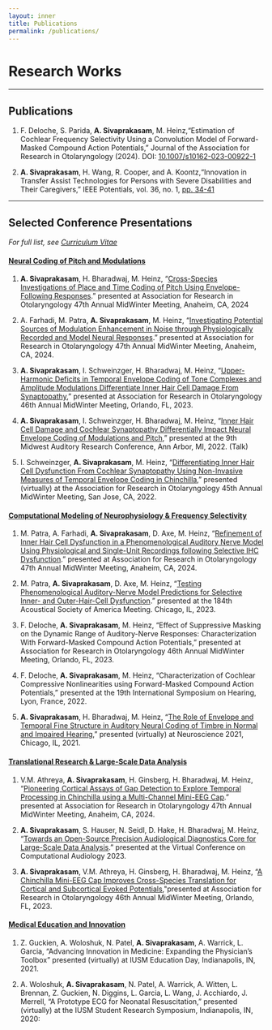 ```yaml
---
layout: inner
title: Publications
permalink: /publications/
---
```


# Research Works

---

## Publications

1. F. Deloche, S. Parida, **A. Sivaprakasam**, M. Heinz,“Estimation of Cochlear Frequency Selectivity Using a Convolution Model of Forward-Masked Compound Action Potentials,” Journal of the Association for Research in Otolaryngology (2024). DOI:  [10.1007/s10162-023-00922-1](https://doi.org/10.1007/s10162-023-00922-1)

2. **A. Sivaprakasam**, H. Wang, R. Cooper, and A. Koontz,“Innovation in Transfer Assist Technologies for Persons with Severe Disabilities and Their Caregivers,” IEEE Potentials, vol. 36, no. 1, [pp. 34-41](https://ieeexplore.ieee.org/document/7814381?reload=true)

---

## Selected Conference Presentations

*For full list, see [Curriculum Vitae](http://sivaprakasaman.github.io/cv)*

#### <u>Neural Coding of Pitch and Modulations</u>

1. **A. Sivaprakasam**, H. Bharadwaj, M. Heinz, “[Cross-Species Investigations of Place and Time Coding of Pitch Using Envelope-Following Responses](https://sivaprakasaman.github.io/docs/Sivaprakasam_ARO_2024_PitchEFR_forSubmission.pdf).” presented at Association for Research in Otolaryngology 47th Annual MidWinter Meeting, Anaheim, CA, 2024

2. A. Farhadi, M. Patra, **A. Sivaprakasam**, M. Heinz, “[Investigating Potential Sources of Modulation Enhancement in Noise through Physiologically Recorded and Model Neural Responses](https://sivaprakasaman.github.io/docs/ARO24_AF_ModulationEnhancement.pdf).” presented at Association for Research in Otolaryngology 47th Annual MidWinter Meeting, Anaheim, CA, 2024.

3. **A. Sivaprakasam**, I. Schweinzger, H. Bharadwaj, M. Heinz, “[Upper-Harmonic Deficits in Temporal Envelope Coding of Tone Complexes and Amplitude Modulations Differentiate Inner Hair Cell Damage From Synaptopathy](https://sivaprakasaman.github.io/docs/Sivaprakasam_ARO_IHC_TTS_2023.pdf),” presented at Association for Research in Otolaryngology 46th Annual MidWinter Meeting, Orlando, FL, 2023.

4. **A. Sivaprakasam**, I. Schweinzger, H. Bharadwaj, M. Heinz, “[Inner Hair Cell Damage and Cochlear Synaptopathy Differentially Impact Neural Envelope Coding of Modulations and Pitch](https://sivaprakasaman.github.io/docs/Sivaprakasam_MARC_Talk_22.pdf),” presented at the 9th Midwest Auditory Research Conference, Ann Arbor, MI, 2022. (Talk)

5. I. Schweinzger, **A. Sivaprakasam**, M. Heinz, “[Differentiating Inner Hair Cell Dysfunction From Cochlear Synaptopathy Using Non-Invasive Measures of Temporal Envelope Coding in Chinchilla](https://sivaprakasaman.github.io/docs/ARO_2022_Poster_FinalDraft.pdf),” presented (virtually) at the Association for Research in Otolaryngology 45th Annual MidWinter Meeting, San Jose, CA, 2022.

#### <u>Computational Modeling of Neurophysiology & Frequency Selectivity</u>

1. M. Patra, A. Farhadi, **A. Sivaprakasam**, D. Axe, M. Heinz, “[Refinement of Inner Hair Cell Dysfunction in a Phenomenological Auditory Nerve Model Using Physiological and Single-Unit Recordings following Selective IHC Dysfunction](https://sivaprakasaman.github.io/docs/ARO2024_MP_ANModel_CIHC_DC.pdf).” presented at Association for Research in Otolaryngology 47th Annual MidWinter Meeting, Anaheim, CA, 2024.

2. M. Patra, **A. Sivaprakasam**, D. Axe, M. Heinz, “[Testing Phenomenological Auditory-Nerve Model Predictions for Selective Inner- and Outer-Hair-Cell Dysfunction](https://sivaprakasaman.github.io/docs/ASA2023_MP_AS_PRINT.pdf).” presented at the 184th Acoustical Society of America Meeting. Chicago, IL, 2023.

3. F. Deloche, **A. Sivaprakasam**, M. Heinz, “Effect of Suppressive Masking on the Dynamic Range of Auditory-Nerve Responses: Characterization With Forward-Masked Compound Action Potentials,” presented at Association for Research in Otolaryngology 46th Annual MidWinter Meeting, Orlando, FL, 2023.

4. F. Deloche, **A. Sivaprakasam**, M. Heinz, “Characterization of Cochlear Compressive Nonlinearities using Forward-Masked Compound Action Potentials,” presented at the 19th International Symposium on Hearing, Lyon, France, 2022. 

5. **A. Sivaprakasam**, H. Bharadwaj, M. Heinz, “[The Role of Envelope and Temporal Fine Structure in Auditory Neural Coding of Timbre in Normal and Impaired Hearing](https://github.com/sivaprakasaman/Timbre_SfN_2021),” presented (virtually) at Neuroscience 2021, Chicago, IL, 2021.

#### <u>Translational Research & Large-Scale Data Analysis</u>

1. V.M. Athreya, **A. Sivaprakasam**, H. Ginsberg, H. Bharadwaj, M. Heinz, “[Pioneering Cortical Assays of Gap Detection to Explore Temporal Processing in Chinchilla using a Multi-Channel Mini-EEG Cap](https://sivaprakasaman.github.io/docs/ARO2024_VMA_ChinEEG.pdf).” presented at Association for Research in Otolaryngology 47th Annual MidWinter Meeting, Anaheim, CA, 2024.

2. **A. Sivaprakasam**, S. Hauser, N. Seidl, D. Hake, H. Bharadwaj, M. Heinz, “[Towards an Open-Source Precision Audiological Diagnostics Core for Large-Scale Data Analysis](https://youtu.be/nibZOeDtV08).” presented at the Virtual Conference on Computational Audiology 2023.

3. **A. Sivaprakasam**, V.M. Athreya, H. Ginsberg, H. Bharadwaj, M. Heinz, “[A Chinchilla Mini-EEG Cap Improves Cross-Species Translation for Cortical and Subcortical Evoked Potentials](https://sivaprakasaman.github.io/docs/Sivaprakasam_Mysore_Athreya_EEG_MiniCapPoster.pdf),"presented at Association for Research in Otolaryngology 46th Annual MidWinter Meeting, Orlando, FL, 2023.

#### <u>Medical Education and Innovation</u>

1. Z. Guckien, A. Woloshuk, N. Patel, **A. Sivaprakasam**, A. Warrick, L. Garcia, “Advancing Innovation in Medicine: Expanding the Physician’s Toolbox” presented (virtually) at IUSM Education Day, Indianapolis, IN, 2021. 

2. A. Woloshuk, **A. Sivaprakasam**, N. Patel, A. Warrick, A. Witten, L. Brennan, Z. Guckien, N. Diggins, L. Garcia, L. Wang, J. Acchiardo, J. Merrell, “A Prototype ECG for Neonatal Resuscitation,” presented (virtually) at the IUSM Student Research Symposium, Indianapolis, IN, 2020: 

